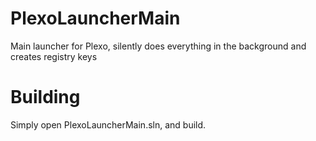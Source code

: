 ﻿# PlexoLauncherMain
Main launcher for Plexo, silently does everything in the background and creates registry keys

# Building
Simply open PlexoLauncherMain.sln, and build.